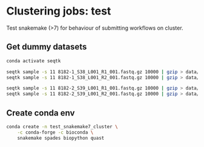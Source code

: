 # Clustering jobs: test

Test snakemake (>7) for behaviour of submitting workflows on cluster.

## Get dummy datasets

```bash
conda activate seqtk

seqtk sample -s 11 8182-1_S38_L001_R1_001.fastq.gz 10000 | gzip > data/A_R1.fastq.gz
seqtk sample -s 11 8182-1_S38_L001_R2_001.fastq.gz 10000 | gzip > data/A_R2.fastq.gz

seqtk sample -s 11 8182-2_S39_L001_R1_001.fastq.gz 10000 | gzip > data/B_R1.fastq.gz
seqtk sample -s 11 8182-2_S39_L001_R2_001.fastq.gz 10000 | gzip > data/B_R2.fastq.gz
```

## Create conda env

```bash
conda create -n test_snakemake7_cluster \
    -c conda-forge -c bioconda \
    snakemake spades biopython quast
```

